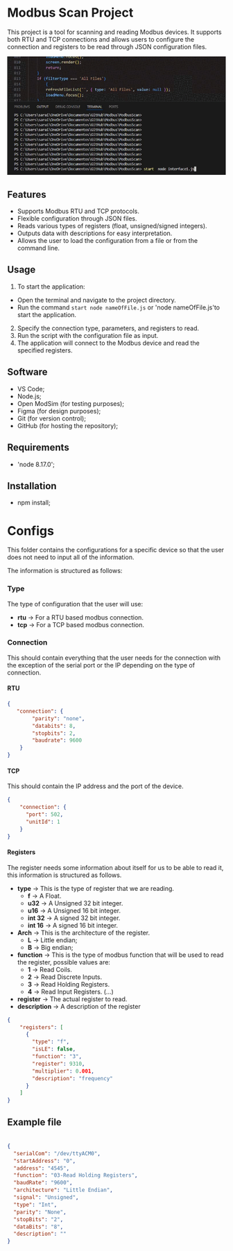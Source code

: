 # Modbus Scan Project

This project is a tool for scanning and reading Modbus devices. It supports both RTU and TCP connections and allows users to configure the connection and registers to be read through JSON configuration files.

![Modbus](https://raw.githubusercontent.com/EmituCom/ModbusScan/main/img/modbus.gif)


## Features

- Supports Modbus RTU and TCP protocols.
- Flexible configuration through JSON files.
- Reads various types of registers (float, unsigned/signed integers).
- Outputs data with descriptions for easy interpretation.
- Allows the user to load the configuration from a file or from the command line.

## Usage

1. To start the application:
  - Open the terminal and navigate to the project directory.
  - Run the command `start node nameOfFile.js` or 'node nameOfFile.js'to start the application.
2. Specify the connection type, parameters, and registers to read.
3. Run the script with the configuration file as input.
4. The application will connect to the Modbus device and read the specified registers.


## Software

- VS Code;
- Node.js;
- Open ModSim (for testing purposes);
- Figma (for design purposes);
- Git (for version control);
- GitHub (for hosting the repository);

## Requirements

- 'node 8.17.0';

## Installation

- npm install;


# Configs

This folder contains the configurations for a specific device so that the user does not need to input
all of the information.

The information is structured as follows:


### Type

The type of configuration that the user will use:

* **rtu** -> For a RTU based modbus connection.
* **tcp** -> For a TCP based modbus connection.

### Connection

This should contain everything that the user needs for the connection with the exception of the serial port or the IP
depending on the type of connection.

#### RTU

```json
{
   "connection": {
        "parity": "none",
        "databits": 8,
        "stopbits": 2,
        "baudrate": 9600
    }
}

```

#### TCP

This should contain the IP address and the port of the device.


```json
{
    "connection": {
      "port": 502,
      "unitId": 1
    }
}
``` 

#### Registers

The register needs some information about itself for us to be able to read it, this information is
structured as follows.

* **type** -> This is the type of register that we are reading.
    * **f** -> A Float.
    * **u32** -> A Unsigned 32 bit integer.
    * **u16** -> A Unsigned 16 bit integer.
    * **int 32** -> A signed 32 bit integer.
    * **int 16** -> A signed 16 bit integer.
* **Arch** -> This is the architecture of the register.
    * **L** -> Little endian;
    * **B** -> Big endian;
* **function** -> This is the type of modbus function that will be used to read the register, possible values are:
    * **1** -> Read Coils.
    * **2** -> Read Discrete Inputs.
    * **3** -> Read Holding Registers.
    * **4** -> Read Input Registers.
    (...)
* **register** -> The actual register to read.
* **description** -> A description of the register

```json
{
    "registers": [
      {
        "type": "f",
        "isLE": false,
        "function": "3",
        "register": 9310,
        "multiplier": 0.001,
        "description": "frequency"
      }
    ]
}
```

## Example file


```json

{
  "serialCom": "/dev/ttyACM0",
  "startAddress": "0",
  "address": "4545",
  "function": "03-Read Holding Registers",
  "baudRate": "9600",
  "architecture": "Little Endian",
  "signal": "Unsigned",
  "type": "Int",
  "parity": "None",
  "stopBits": "2",
  "dataBits": "8",
  "description": ""
}



